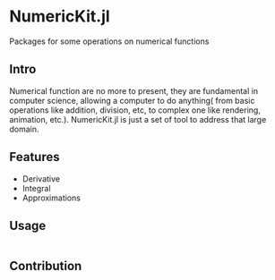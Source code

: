 # NumericKit.jl

Packages for some operations on numerical functions

## Intro

Numerical function are no more to present, they are fundamental in computer science, allowing a computer to do anything( from basic operations like addition, division, etc, to complex one like rendering, animation, etc.).
NumericKit.jl is just a set of tool to address that large domain.

## Features 

   * Derivative 
   * Integral
   * Approximations

## Usage

```julia

```

## Contribution 